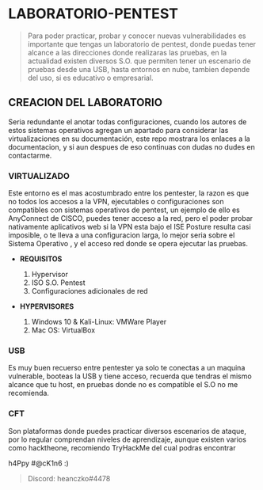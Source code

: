 # LABORATORIO-PENTEST
> Para poder practicar, probar y conocer nuevas vulnerabilidades es importante que tengas un laboratorio de pentest, donde puedas tener alcance a las direcciones donde realizaras las pruebas, en la actualidad existen diversos S.O. que permiten tener un escenario de pruebas desde una USB, hasta entornos en nube, tambien depende del uso, si es educativo o empresarial.
  
## CREACION DEL LABORATORIO

Seria redundante el anotar todas configuraciones, cuando los autores de estos sistemas operativos agregan un apartado para considerar las virtualizaciones en su documentación, este repo mostrara los enlaces a la documentacion, y si aun despues de eso continuas con dudas no dudes en contactarme.

### VIRTUALIZADO
Este entorno es el mas acostumbrado entre los pentester, la razon es que no todos los accesos a la VPN, ejecutables o configuraciones son compatibles con sistemas operativos de pentest, un ejemplo de ello es AnyConnect de CISCO, puedes tener acceso a la red, pero el poder probar nativamente aplicativos web si la VPN esta bajo el ISE Posture resulta casi imposible, o te lleva a una configuracion larga, lo mejor seria sobre el Sistema Operativo , y el acceso red donde se opera ejecutar las pruebas.

* **REQUISITOS**
	1. Hypervisor
	2. ISO S.O. Pentest
	3. Configuraciones adicionales de red

* **HYPERVISORES**
	1. Windows 10 & Kali-Linux: VMWare Player
	2. Mac OS: VirtualBox
	
### USB
Es muy buen recuerso entre pentester ya solo te conectas a un maquina vulnerable, booteas la USB y tiene acceso, recuerda que tendras el mismo alcance que tu host, en pruebas donde no es compatible el S.O no me recomienda.

### CFT
Son plataformas donde puedes practicar diversos escenarios de ataque, por lo regular comprendan niveles de aprendizaje, aunque existen varios como hacktheone, recomiendo TryHackMe del cual podras encontrar 

h4Ppy #@cK1n6 :)
> Discord: heanczko#4478
